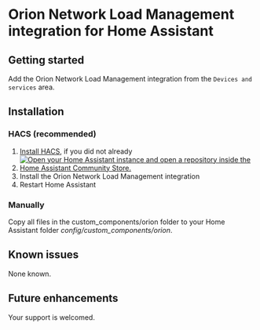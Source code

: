 # Orion Network Load Management integration for Home Assistant
## Getting started
Add the Orion Network Load Management integration from the `Devices and services` area.

## Installation
### HACS (recommended)
1. [Install HACS](https://hacs.xyz/docs/setup/download), if you did not already
2. [![Open your Home Assistant instance and open a repository inside the Home Assistant Community Store.](https://my.home-assistant.io/badges/hacs_repository.svg)](https://my.home-assistant.io/redirect/hacs_repository/?owner=codyc1515&repository=ha-orion&category=integration)
3. Install the Orion Network Load Management integration
4. Restart Home Assistant

### Manually
Copy all files in the custom_components/orion folder to your Home Assistant folder *config/custom_components/orion*.

## Known issues
None known.

## Future enhancements
Your support is welcomed.
